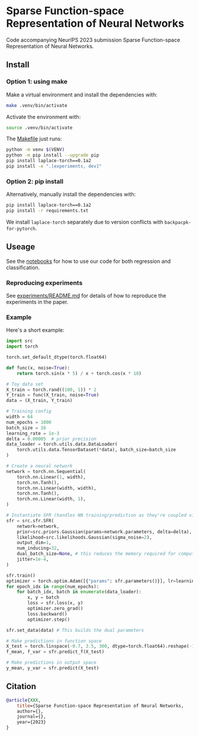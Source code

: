 # Sparse Function-space Representation of Neural Networks
Code accompanying NeurIPS 2023 submission Sparse Function-space Representation of Neural Networks.

## Install

### Option 1: using make
Make a virtual environment and install the dependencies with:
```sh
make .venv/bin/activate
```
Activate the environment with:
``` sh
source .venv/bin/activate
```
The [Makefile](Makefile) just runs:
``` sh
python -m venv $(VENV)
python -m pip install --upgrade pip
pip install laplace-torch==0.1a2
pip install -e ".[experiments, dev]"
```

### Option 2: pip install
Alternatively, manually install the dependencies with:
``` sh
pip install laplace-torch==0.1a2
pip install -r requirements.txt
```
We install `laplace-torch` separately due to version conflicts with `backpacpk-for-pytorch`.

## Useage
See the [notebooks](./src/notebooks) for how to use our code for both regression and classification.

### Reproducing experiments
See [experiments/README.md](experiments/README.md) for details of how to reproduce the experiments in the paper.

### Example
Here's a short example:
```python
import src
import torch

torch.set_default_dtype(torch.float64)

def func(x, noise=True):
    return torch.sin(x * 5) / x + torch.cos(x * 10)

# Toy data set
X_train = torch.rand((100, 1)) * 2
Y_train = func(X_train, noise=True)
data = (X_train, Y_train)

# Training config
width = 64
num_epochs = 1000
batch_size = 16
learning_rate = 1e-3
delta = 0.00005  # prior precision
data_loader = torch.utils.data.DataLoader(
    torch.utils.data.TensorDataset(*data), batch_size=batch_size
)

# Create a neural network
network = torch.nn.Sequential(
    torch.nn.Linear(1, width),
    torch.nn.Tanh(),
    torch.nn.Linear(width, width),
    torch.nn.Tanh(),
    torch.nn.Linear(width, 1),
)

# Instantiate SFR (handles NN training/prediction as they're coupled via the prior/likelihood)
sfr = src.sfr.SFR(
    network=network,
    prior=src.priors.Gaussian(params=network.parameters, delta=delta),
    likelihood=src.likelihoods.Gaussian(sigma_noise=2),
    output_dim=1,
    num_inducing=32,
    dual_batch_size=None, # this reduces the memory required for computing dual parameters
    jitter=1e-4,
)

sfr.train()
optimizer = torch.optim.Adam([{"params": sfr.parameters()}], lr=learning_rate)
for epoch_idx in range(num_epochs):
    for batch_idx, batch in enumerate(data_loader):
        x, y = batch
        loss = sfr.loss(x, y)
        optimizer.zero_grad()
        loss.backward()
        optimizer.step()

sfr.set_data(data) # This builds the dual parameters

# Make predictions in function space
X_test = torch.linspace(-0.7, 3.5, 300, dtype=torch.float64).reshape(-1, 1)
f_mean, f_var = sfr.predict_f(X_test)

# Make predictions in output space
y_mean, y_var = sfr.predict(X_test)
```

## Citation
```bibtex
@article{XXX,
    title={Sparse Function-space Representation of Neural Networks,
    author={},
    journal={},
    year={2023}
}
```
